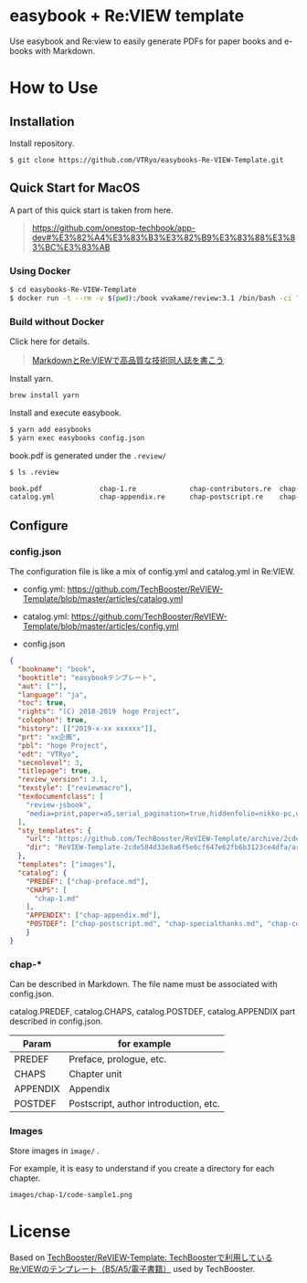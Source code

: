 # easybook + Re:VIEW template

Use easybook and Re:view to easily generate PDFs for paper books and e-books with Markdown.

# How to Use

## Installation

Install repository.

```
$ git clone https://github.com/VTRyo/easybooks-Re-VIEW-Template.git
```

## Quick Start for MacOS


A part of this quick start is taken from here.

> https://github.com/onestop-techbook/app-dev#%E3%82%A4%E3%83%B3%E3%82%B9%E3%83%88%E3%83%BC%E3%83%AB


### Using Docker


```sh
$ cd easybooks-Re-VIEW-Template
$ docker run -t --rm -v $(pwd):/book vvakame/review:3.1 /bin/bash -ci "cd /book && yarn && yarn build"
```

### Build without Docker

Click here for details.

>[MarkdownとRe:VIEWで高品質な技術同人誌を書こう](https://qiita.com/erukiti/items/26449fed58b1bf8e82bd)

Install yarn.

```sh
brew install yarn
```

Install and execute easybook.

```sh
$ yarn add easybooks
$ yarn exec easybooks config.json
```

book.pdf is generated under the `.review/`

```sh
$ ls .review

book.pdf              chap-1.re             chap-contributors.re  chap-preface.re       config.yml            sty
catalog.yml           chap-appendix.re      chap-postscript.re    chap-specialthanks.re images

```

## Configure

### config.json

The configuration file is like a mix of config.yml and catalog.yml in Re:VIEW.

* config.yml: https://github.com/TechBooster/ReVIEW-Template/blob/master/articles/catalog.yml
* catalog.yml: https://github.com/TechBooster/ReVIEW-Template/blob/master/articles/config.yml

* config.json

```json
{
  "bookname": "book",
  "booktitle": "easybookテンプレート",
  "aut": [""],
  "language": "ja",
  "toc": true,
  "rights": "(C) 2018-2019　hoge Project",
  "colophon": true,
  "history": [["2019-x-xx xxxxxx"]],
  "prt": "xx企画",
  "pbl": "hoge Project",
  "edt": "VTRyo",
  "secnolevel": 3,
  "titlepage": true,
  "review_version": 3.1,
  "texstyle": ["reviewmacro"],
  "texdocumentclass": [
    "review-jsbook",
    "media=print,paper=a5,serial_pagination=true,hiddenfolio=nikko-pc,openany,fontsize=9pt,baselineskip=13pt,line_length=38zw,number_of_lines=37,head_space=15mm,headsep=3mm,headheight=5mm,footskip=10mm"
  ],
  "sty_templates": {
    "url": "https://github.com/TechBooster/ReVIEW-Template/archive/2cde584d33e8a6f5e6cf647e62fb6b3123ce4dfa.zip",
    "dir": "ReVIEW-Template-2cde584d33e8a6f5e6cf647e62fb6b3123ce4dfa/articles/sty/"
  },
  "templates": ["images"],
  "catalog": {
    "PREDEF": ["chap-preface.md"],
    "CHAPS": [
      "chap-1.md"
    ],
    "APPENDIX": ["chap-appendix.md"],
    "POSTDEF": ["chap-postscript.md", "chap-specialthanks.md", "chap-contributors.md"]
	}
}
```

### chap-*

Can be described in Markdown.
The file name must be associated with config.json.

catalog.PREDEF, catalog.CHAPS, catalog.POSTDEF, catalog.APPENDIX part described in config.json.

Param | for example
--- | ---
PREDEF | Preface, prologue, etc.
CHAPS | Chapter unit
APPENDIX | Appendix
POSTDEF | Postscript, author introduction, etc.


### Images

Store images in `image/` .

For example, it is easy to understand if you create a directory for each chapter.

```
images/chap-1/code-sample1.png
```

# License

Based on [TechBooster/ReVIEW-Template: TechBoosterで利用しているRe:VIEWのテンプレート（B5/A5/電子書籍）](https://github.com/TechBooster/ReVIEW-Template) used by TechBooster.
